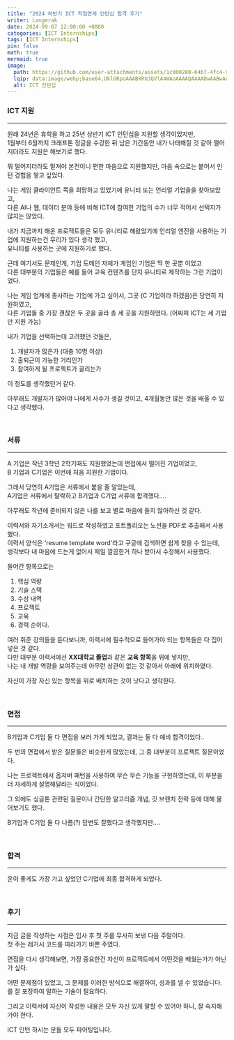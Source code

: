 ```yaml
---
title: "2024 하반기 ICT 학점연계 인턴십 합격 후기"
writer: Langerak
date: 2024-09-07 12:00:00 +0800
categories: [ICT Internships]
tags: [ICT Internships]
pin: false
math: true
mermaid: true
image:
  path: https://github.com/user-attachments/assets/1c000280-64b7-4fc4-9c72-e51f215d6b78
  lqip: data:image/webp;base64,UklGRpoAAABXRUJQVlA4WAoAAAAQAAAADwAABwAAQUxQSDIAAAARL0AmbZurmr57yyIiqE8oiG0bejIYEQTgqiDA9vqnsUSI6H+oAERp2HZ65qP/VIAWAFZQOCBCAAAA8AEAnQEqEAAIAAVAfCWkAALp8sF8rgRgAP7o9FDvMCkMde9PK7euH5M1m6VWoDXf2FkP3BqV0ZYbO6NA/VFIAAAA
  alt: ICT 인턴십
---
```


### ICT 지원

---

원래 24년은 휴학을 하고 25년 상반기 ICT 인턴십을 지원할 생각이었지만,   
1월부터 6월까지 크래프톤 정글을 수강한 뒤 남은 기간동안 내가 나태해질 것 같아 떨어지더라도 지원은 해보기로 했다.

뭐 떨어지더라도 밑져야 본전이니 편한 마음으로 지원했지만, 마음 속으로는 붙어서 인턴 경험을 쌓고 싶었다.

나는 게임 클라이언트 쪽을 희망하고 있었기에 유니티 또는 언리얼 기업을을 찾아보았고,   
다른 AI나 웹, 데이터 분야 등에 비해 ICT에 참여한 기업의 수가 너무 적어서 선택지가 많지는 않았다.

내가 지금까지 해온 프로젝트들은 모두 유니티로 해왔었기에 언리얼 엔진을 사용하는 기업에 지원하는건 무리가 있다 생각 했고,   
유니티를 사용하는 곳에 지원하기로 했다.

근데 여기서도 문제인게, 기업 도메인 자체가 게임인 기업은 딱 한 곳뿐 이었고   
다른 대부분의 기업들은 예를 들어 교육 컨텐츠를 단지 유니티로 제작하는 그런 기업이었다.

나는 게임 업계에 종사하는 기업에 가고 싶어서, 그곳 (C 기업이라 하겠음)은 당연히 지원하였고,   
다른 기업들 중 가장 괜찮은 두 곳을 골라 총 세 곳을 지원하였다. (어짜피 ICT는 세 기업만 지원 가능)

내가 기업을 선택하는데 고려했던 것들은,
1. 개발자가 많은가 (대충 10명 이상)
2. 출퇴근이 가능한 거리인가
3. 참여하게 될 프로젝트가 끌리는가   

이 정도를 생각했던거 같다.   

아무래도 개발자가 많아야 나에게 사수가 생길 것이고, 4개월동안 많은 것을 배울 수 있다고 생각했다.

<br/>

### 서류

---

A 기업은 작년 3학년 2학기때도 지원했었는데 면접에서 떨어진 기업이었고,  
B 기업과 C기업은 이번에 처음 지원한 기업이다.

그래서 당연히 A기업은 서류에서 붙을 줄 알았는데,  
A기업은 서류에서 탈락하고 B기업과 C기업 서류에 합격했다....   

아무래도 작년에 준비되지 않은 나를 보고 별로 마음에 들지 않아하신 것 같다.  

이력서와 자기소개서는 워드로 작성하였고 포트폴리오는 노션을 PDF로 추출해서 사용했다.   
이력서 양식은 'resume template word'라고 구글에 검색하면 쉽게 찾을 수 있는데,  
생각보다 내 마음에 드는게 없어서 제일 깔끔한거 하나 받아서 수정해서 사용했다.   


들어간 항목으로는
1. 핵심 역량
2. 기술 스택
3. 수상 내역
4. 프로젝트
5. 교육
6. 경력 순이다.

여러 취준 강의들을 듣다보니까, 이력서에 필수적으로 들어가야 되는 항목들은 다 집어 넣은 것 같다.  
다만 대부분 이력서에선 **XX대학교 졸업**과 같은 **교육 항목**을 위에 넣지만,  
나는 내 개발 역량을 보여주는데 아무런 상관이 없는 것 같아서 아래에 위치하였다.

자신이 가장 자신 있는 항목을 위로 배치하는 것이 낫다고 생각한다.

<br/>

### 면접

---

B기업과 C기업 둘 다 면접을 보러 가게 되었고, 결과는 둘 다 예비 합격이었다..

두 번의 면접에서 받은 질문들은 비슷한게 많았는데, 그 중 대부분이 프로젝트 질문이었다.

나는 프로젝트에서 옵저버 패턴을 사용하여 무슨 무슨 기능을 구현하였는데, 이 부분을 더 자세하게 설명해달라는 식이었다.

그 외에도 싱글톤 관련된 질문이나 간단한 알고리즘 개념, 깃 브랜치 전략 등에 대해 물어보기도 했다.

B기업과 C기업 둘 다 나름(?) 답변도 잘했다고 생각했지만....

<br/>

### 합격

---

운이 좋게도 가장 가고 싶었던 C기업에 최종 합격하게 되었다.

<br/>


### 후기 

---

지금 글을 작성하는 시점은 입사 후 첫 주를 무사히 보낸 다음 주말이다.   
첫 주는 레거시 코드를 따라가기 바쁜 주였다.

면접을 다시 생각해보면, 가장 중요한건 자신이 프로젝트에서 어떤것을 배웠는가가 아닌가 싶다.

어떤 문제점이 있었고, 그 문제를 이러한 방식으로 해결하여, 성과를 낼 수 있었습니다. 를 잘 포장하여 말하는 기술이 필요하다.

그리고 이력서에 자신이 작성한 내용은 모두 자신 있게 말할 수 있어야 하니, 잘 숙지해가야 한다.

ICT 인턴 하시는 분들 모두 파이팅입니다.
